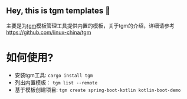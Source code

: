 ## Hey, this is tgm templates 👋

主要是为[tgm](https://github.com/linux-china/tgm)模板管理工具提供内置的模板，关于tgm的介绍，详细请参考 https://github.com/linux-china/tgm

# 如何使用?

* 安装tgm工具: `cargo install tgm`
* 列出内置模板： `tgm list --remote`
* 基于模板创建项目: `tgm create spring-boot-kotlin kotlin-boot-demo`
